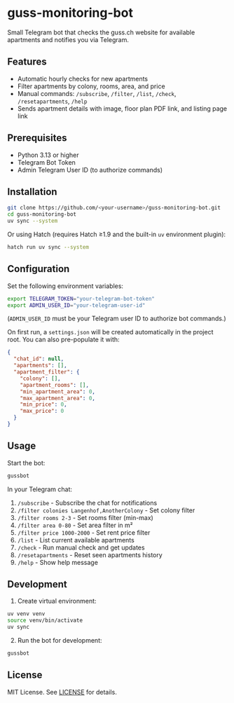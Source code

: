 # guss-monitoring-bot

Small Telegram bot that checks the guss.ch website for available apartments and notifies you via Telegram.

## Features

- Automatic hourly checks for new apartments
- Filter apartments by colony, rooms, area, and price
- Manual commands: `/subscribe`, `/filter`, `/list`, `/check`, `/resetapartments`, `/help`
- Sends apartment details with image, floor plan PDF link, and listing page link

## Prerequisites

- Python 3.13 or higher
- Telegram Bot Token
- Admin Telegram User ID (to authorize commands)

## Installation

```bash
git clone https://github.com/<your-username>/guss-monitoring-bot.git
cd guss-monitoring-bot
uv sync --system
```

Or using Hatch (requires Hatch ≥1.9 and the built-in `uv` environment plugin):

```bash
hatch run uv sync --system
```

## Configuration

Set the following environment variables:

```bash
export TELEGRAM_TOKEN="your-telegram-bot-token"
export ADMIN_USER_ID="your-telegram-user-id"
```

(`ADMIN_USER_ID` must be your Telegram user ID to authorize bot commands.)

On first run, a `settings.json` will be created automatically in the project root. You can also pre-populate it with:

```json
{
  "chat_id": null,
  "apartments": [],
  "apartment_filter": {
    "colony": [],
    "apartment_rooms": [],
    "min_apartment_area": 0,
    "max_apartment_area": 0,
    "min_price": 0,
    "max_price": 0
  }
}
```

## Usage

Start the bot:

```bash
gussbot
```

In your Telegram chat:

1. `/subscribe` - Subscribe the chat for notifications
2. `/filter colonies Langenhof,AnotherColony` - Set colony filter
3. `/filter rooms 2-3` - Set rooms filter (min-max)
4. `/filter area 0-80` - Set area filter in m²
5. `/filter price 1000-2000` - Set rent price filter
6. `/list` - List current available apartments
7. `/check` - Run manual check and get updates
8. `/resetapartments` - Reset seen apartments history
9. `/help` - Show help message

## Development

1. Create virtual environment:

```bash
uv venv venv
source venv/bin/activate
uv sync
```

2. Run the bot for development:

```bash
gussbot
```

## License

MIT License. See [LICENSE](LICENSE) for details.
